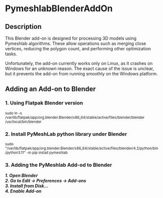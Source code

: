 # PymeshlabBlenderAddOn

## Description
This Blender add-on is designed for processing 3D models using Pymeshlab algorithms. These allow operations such as merging close vertices, reducing the polygon count, and performing other optimization tasks.

Unfortunately, the add-on currently works only on Linux, as it crashes on Windows for an unknown reason. The exact cause of the issue is unclear, but it prevents the add-on from running smoothly on the Windows platform.

## Adding an Add-on to Blender
### 1. Using Flatpak Blender version 
<sub> sudo ln -s /var/lib/flatpak/app/org.blender.Blender/x86_64/stable/active/files/blender/blender /usr/local/bin/blender </sub>
### 2. Install PyMeshLab python library under Blender
<sup> sudo "/var/lib/flatpak/app/org.blender.Blender/x86_64/stable/active/files/blender/4.2/python/bin/python3.11" -m pip install pymeshlab </sup>
### 3. Adding the PyMeshlab Add-od to Blender
***1. Open Blender***\
***2. Go to Edit -> Preferences -> Add-ons***\
***3. Install from Disk...***\
***4. Enable Add-on***

